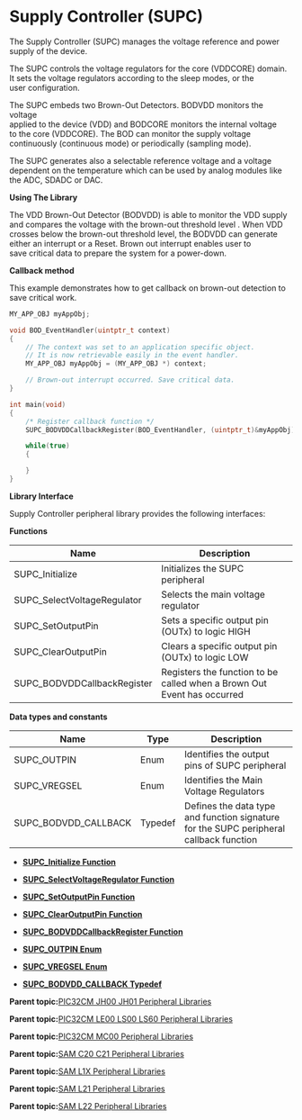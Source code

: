 # Supply Controller \(SUPC\)

The Supply Controller \(SUPC\) manages the voltage reference and power<br />supply of the device.

The SUPC controls the voltage regulators for the core \(VDDCORE\) domain.<br />It sets the voltage regulators according to the sleep modes, or the<br />user configuration.

The SUPC embeds two Brown-Out Detectors. BODVDD monitors the voltage<br />applied to the device \(VDD\) and BODCORE monitors the internal voltage<br />to the core \(VDDCORE\). The BOD can monitor the supply voltage<br />continuously \(continuous mode\) or periodically \(sampling mode\).

The SUPC generates also a selectable reference voltage and a voltage<br />dependent on the temperature which can be used by analog modules like<br />the ADC, SDADC or DAC.

**Using The Library**

The VDD Brown-Out Detector \(BODVDD\) is able to monitor the VDD supply<br />and compares the voltage with the brown-out threshold level . When VDD<br />crosses below the brown-out threshold level, the BODVDD can generate<br />either an interrupt or a Reset. Brown out interrupt enables user to<br />save critical data to prepare the system for a power-down.

**Callback method**

This example demonstrates how to get callback on brown-out detection to<br />save critical work.

```c
MY_APP_OBJ myAppObj;

void BOD_EventHandler(uintptr_t context)
{
    // The context was set to an application specific object.
    // It is now retrievable easily in the event handler.
    MY_APP_OBJ myAppObj = (MY_APP_OBJ *) context;

    // Brown-out interrupt occurred. Save critical data.
}

int main(void)
{
    /* Register callback function */
    SUPC_BODVDDCallbackRegister(BOD_EventHandler, (uintptr_t)&myAppObj);

    while(true)
    {

    }
}
```

**Library Interface**

Supply Controller peripheral library provides the following interfaces:

**Functions**

|Name|Description|
|----|-----------|
|SUPC\_Initialize|Initializes the SUPC peripheral|
|SUPC\_SelectVoltageRegulator|Selects the main voltage regulator|
|SUPC\_SetOutputPin|Sets a specific output pin \(OUTx\) to logic HIGH|
|SUPC\_ClearOutputPin|Clears a specific output pin \(OUTx\) to logic LOW|
|SUPC\_BODVDDCallbackRegister|Registers the function to be called when a Brown Out Event has occurred|

**Data types and constants**

|Name|Type|Description|
|----|----|-----------|
|SUPC\_OUTPIN|Enum|Identifies the output pins of SUPC peripheral|
|SUPC\_VREGSEL|Enum|Identifies the Main Voltage Regulators|
|SUPC\_BODVDD\_CALLBACK|Typedef|Defines the data type and function signature for the SUPC peripheral callback function|

-   **[SUPC\_Initialize Function](GUID-D18356A1-3487-41FC-A6AA-5E425483A02C.md)**  

-   **[SUPC\_SelectVoltageRegulator Function](GUID-45EBB2E1-C6FD-4A01-AA8A-5F2680800A65.md)**  

-   **[SUPC\_SetOutputPin Function](GUID-CDB719FA-2ED6-4A8E-A955-92DF1DBB1706.md)**  

-   **[SUPC\_ClearOutputPin Function](GUID-8F52D2BD-6421-4FF7-A4FD-D908E4C4F686.md)**  

-   **[SUPC\_BODVDDCallbackRegister Function](GUID-DA47E025-A6FD-4336-8019-A653A95B8DD6.md)**  

-   **[SUPC\_OUTPIN Enum](GUID-140606A3-FD67-4ED2-9726-4BBA4755F5D2.md)**  

-   **[SUPC\_VREGSEL Enum](GUID-AC111116-62C6-40E1-956B-4E73EFF5B55B.md)**  

-   **[SUPC\_BODVDD\_CALLBACK Typedef](GUID-EA5078A6-7234-47F4-B713-5FF81E7A9EA2.md)**  


**Parent topic:**[PIC32CM JH00 JH01 Peripheral Libraries](GUID-05924E45-D6B3-4F33-A5EA-9B080FC421D8.md)

**Parent topic:**[PIC32CM LE00 LS00 LS60 Peripheral Libraries](GUID-F80F1B47-C3E4-4803-ACB6-D30AC5EB7B45.md)

**Parent topic:**[PIC32CM MC00 Peripheral Libraries](GUID-ADF45DC0-B32C-4D1F-9332-59EC0DF5097E.md)

**Parent topic:**[SAM C20 C21 Peripheral Libraries](GUID-49072E61-B7F2-4B32-952E-D6F5FB361AFB.md)

**Parent topic:**[SAM L1X Peripheral Libraries](GUID-D259BBBC-6BC2-4F69-849B-C06DF4DDD5F8.md)

**Parent topic:**[SAM L21 Peripheral Libraries](GUID-230EF724-3CDA-4F88-8E42-0EF4C1CA112D.md)

**Parent topic:**[SAM L22 Peripheral Libraries](GUID-C3997EBF-87A0-4DD9-BCB0-C8A58B62E44B.md)

